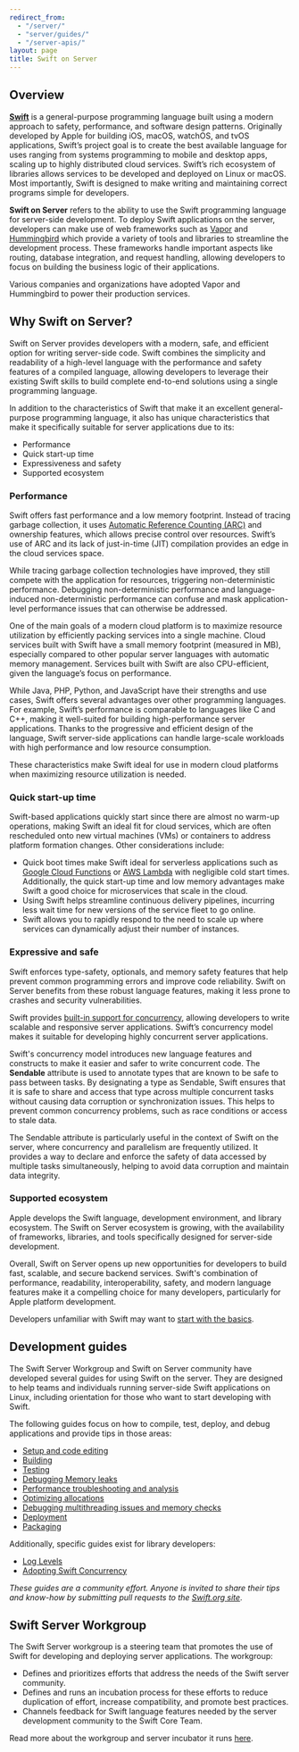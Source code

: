 ```yaml
---
redirect_from:
  - "/server/"
  - "server/guides/"
  - "/server-apis/"
layout: page
title: Swift on Server
---
```


## Overview
[**Swift**](https://www.swift.org) is a general-purpose programming language built using a modern approach to safety, performance, and software design patterns. Originally developed by Apple for building iOS, macOS, watchOS, and tvOS applications, Swift’s project goal is to create the best available language for uses ranging from systems programming to mobile and desktop apps, scaling up to highly distributed cloud services. Swift’s rich ecosystem of libraries allows services to be developed and deployed on Linux or macOS. Most importantly, Swift is designed to make writing and maintaining correct programs simple for developers.

**Swift on Server** refers to the ability to use the Swift programming language for server-side development. To deploy Swift applications on the server, developers can make use of web frameworks such as [Vapor](https://vapor.codes/) and [Hummingbird](https://swiftpackageindex.com/hummingbird-project/hummingbird) which provide a variety of tools and libraries to streamline the development process. These frameworks handle important aspects like routing, database integration, and request handling, allowing developers to focus on building the business logic of their applications.

Various companies and organizations have adopted Vapor and Hummingbird to power their production services.

## Why Swift on Server?

Swift on Server provides developers with a modern, safe, and efficient option for writing server-side code. Swift combines the simplicity and readability of a high-level language with the performance and safety features of a compiled language, allowing developers to leverage their existing Swift skills to build complete end-to-end solutions using a single programming language.

In addition to the characteristics of Swift that make it an excellent general-purpose programming language, it also has unique characteristics that make it specifically suitable for server applications due to its:

- Performance
- Quick start-up time
- Expressiveness and safety
- Supported ecosystem

### Performance
Swift offers fast performance and a low memory footprint. Instead of tracing garbage collection, it uses [Automatic Reference Counting (ARC)](https://docs.swift.org/swift-book/documentation/the-swift-programming-language/automaticreferencecounting/) and ownership features, which allows precise control over resources. Swift’s use of ARC and its lack of just-in-time (JIT) compilation provides an edge in the cloud services space.

While tracing garbage collection technologies have improved, they still compete with the application for resources, triggering non-deterministic performance. Debugging non-deterministic performance and language-induced non-deterministic performance can confuse and mask application-level performance issues that can otherwise be addressed.

One of the main goals of a modern cloud platform is to maximize resource utilization by efficiently packing services into a single machine. Cloud services built with Swift have a small memory footprint (measured in MB), especially compared to other popular server languages with automatic memory management. Services built with Swift are also CPU-efficient, given the language’s focus on performance.

While Java, PHP, Python, and JavaScript have their strengths and use cases, Swift offers several advantages over other programming languages. For example, Swift’s performance is comparable to languages like C and C++, making it well-suited for building high-performance server applications. Thanks to the progressive and efficient design of the language, Swift server-side applications can handle large-scale workloads with high performance and low resource consumption.

These characteristics make Swift ideal for use in modern cloud platforms when maximizing resource utilization is needed.

### Quick start-up time
Swift-based applications quickly start since there are almost no warm-up operations, making Swift an ideal fit for cloud services, which are often rescheduled onto new virtual machines (VMs) or containers to address platform formation changes. Other considerations include:

- Quick boot times make Swift ideal for serverless applications such as [Google Cloud Functions](https://cloud.google.com/functions#) or [AWS Lambda](https://aws.amazon.com/lambda/) with negligible cold start times. Additionally, the quick start-up time and low memory advantages make Swift a good choice for microservices that scale in the cloud. 
- Using Swift helps streamline continuous delivery pipelines, incurring less wait time for new versions of the service fleet to go online.
- Swift allows you to rapidly respond to the need to scale up where services can dynamically adjust their number of instances.


### Expressive and safe
Swift enforces type-safety, optionals, and memory safety features that help prevent common programming errors and improve code reliability. Swift on Server benefits from these robust language features, making it less prone to crashes and security vulnerabilities.

Swift provides [built-in support for concurrency](https://developer.apple.com/documentation/swift/concurrency/), allowing developers to write scalable and responsive server applications. Swift’s concurrency model makes it suitable for developing highly concurrent server applications.

Swift's concurrency model introduces new language features and constructs to make it easier and safer to write concurrent code. The **Sendable** attribute is used to annotate types that are known to be safe to pass between tasks. By designating a type as Sendable, Swift ensures that it is safe to share and access that type across multiple concurrent tasks without causing data corruption or synchronization issues. This helps to prevent common concurrency problems, such as race conditions or access to stale data.

The Sendable attribute is particularly useful in the context of Swift on the server, where concurrency and parallelism are frequently utilized. It provides a way to declare and enforce the safety of data accessed by multiple tasks simultaneously, helping to avoid data corruption and maintain data integrity.

### Supported ecosystem
Apple develops the Swift language, development environment, and library ecosystem. The Swift on Server ecosystem is growing, with the availability of frameworks, libraries, and tools specifically designed for server-side development.

Overall, Swift on Server opens up new opportunities for developers to build fast, scalable, and secure backend services. Swift's combination of performance, readability, interoperability, safety, and modern language features make it a compelling choice for many developers, particularly for Apple platform development.

Developers unfamiliar with Swift may want to [start with the basics](https://developer.apple.com/swift/).

## Development guides

The Swift Server Workgroup and Swift on Server community have developed several guides for using Swift on the server.
They are designed to help teams and individuals running server-side Swift applications on Linux, including orientation for those who want to start developing with Swift.

The following guides focus on how to compile, test, deploy, and debug applications and provide tips in those areas:

- [Setup and code editing](/documentation/server/guides/setup-and-ide-alternatives.html)
- [Building](/documentation/server/guides/building.html)
- [Testing](/documentation/server/guides/testing.html)
- [Debugging Memory leaks](/documentation/server/guides/memory-leaks-and-usage.html)
- [Performance troubleshooting and analysis](/documentation/server/guides/performance.html)
- [Optimizing allocations](/documentation/server/guides/allocations.html)
- [Debugging multithreading issues and memory checks](/documentation/server/guides/llvm-sanitizers.html)
- [Deployment](/documentation/server/guides/deployment.html)
- [Packaging](/documentation/server/guides/packaging.html)

Additionally, specific guides exist for library developers:

* [Log Levels](/documentation/server/guides/libraries/log-levels.html)
* [Adopting Swift Concurrency](/documentation/server/guides/libraries/concurrency-adoption-guidelines.html)

_These guides are a community effort. Anyone is invited to share their tips and know-how by submitting pull requests to the [Swift.org site](https://github.com/apple/swift-org-website)_.

## Swift Server Workgroup

The Swift Server workgroup is a steering team that promotes the use of Swift for developing and deploying server applications.
The workgroup:

* Defines and prioritizes efforts that address the needs of the Swift server community.
* Defines and runs an incubation process for these efforts to reduce duplication of effort, increase compatibility, and promote best practices.
* Channels feedback for Swift language features needed by the server development community to the Swift Core Team.

Read more about the workgroup and server incubator it runs [here](/sswg "Swift Server Workgroup").
